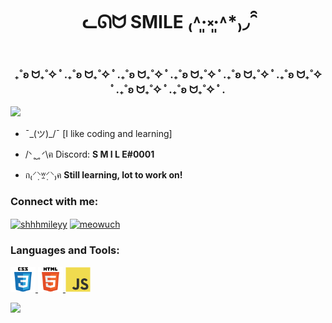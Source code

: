 <h1 align="center">ᓚᘏᗢ SMILE ₍˄·͈༝·͈˄*₎◞ ̑̑</h1>
<h3 align="center">₊˚ʚ ᗢ₊˚✧ ﾟ.₊˚ʚ ᗢ₊˚✧ ﾟ.₊˚ʚ ᗢ₊˚✧ ﾟ.₊˚ʚ ᗢ₊˚✧ ﾟ.₊˚ʚ ᗢ₊˚✧ ﾟ.₊˚ʚ ᗢ₊˚✧ ﾟ.₊˚ʚ ᗢ₊˚✧ ﾟ.₊˚ʚ ᗢ₊˚✧ ﾟ.</h3>

<img src="https://i.pinimg.com/564x/6c/c2/d4/6cc2d47605cc88b02d4a53ae25e77e19.jpg">


- ¯\_(ツ)_/¯ [I like coding and learning]

- /ᐠ ̥  ̮  ̥ ᐟ\ฅ Discord: **S M I L E#0001**

- ก₍⸍⸌̣ʷ̣̫⸍̣⸌₎ค **Still learning, lot to work on!**

<h3 align="left">Connect with me:</h3>
<p align="left">
<a href="https://twitter.com/shhhmileyy" target="blank"><img align="center" src="https://raw.githubusercontent.com/rahuldkjain/github-profile-readme-generator/master/src/images/icons/Social/twitter.svg" alt="shhhmileyy" height="30" width="40" /></a>
<a href="https://www.youtube.com/c/meowuch" target="blank"><img align="center" src="https://raw.githubusercontent.com/rahuldkjain/github-profile-readme-generator/master/src/images/icons/Social/youtube.svg" alt="meowuch" height="30" width="40" /></a>
</p>

<h3 align="left">Languages and Tools:</h3>
<p align="left"> <a href="https://www.w3schools.com/css/" target="_blank" rel="noreferrer"> <img src="https://raw.githubusercontent.com/devicons/devicon/master/icons/css3/css3-original-wordmark.svg" alt="css3" width="40" height="40"/> </a> <a href="https://www.w3.org/html/" target="_blank" rel="noreferrer"> <img src="https://raw.githubusercontent.com/devicons/devicon/master/icons/html5/html5-original-wordmark.svg" alt="html5" width="40" height="40"/> </a> <a href="https://developer.mozilla.org/en-US/docs/Web/JavaScript" target="_blank" rel="noreferrer"> <img src="https://raw.githubusercontent.com/devicons/devicon/master/icons/javascript/javascript-original.svg" alt="javascript" width="40" height="40"/> </a> </p>

<img src="https://i.pinimg.com/originals/6f/e0/d6/6fe0d6dff44f0a973cd7f2ab0b761ff1.gif">
